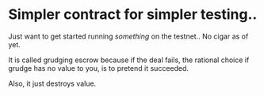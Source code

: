 
# Simpler contract for simpler testing..

Just want to get started running *something* on the testnet..
No cigar as of yet.


It is called grudging escrow because if the deal fails, the rational choice if
grudge has no value to you, is to pretend it succeeded.

Also, it just destroys value.
